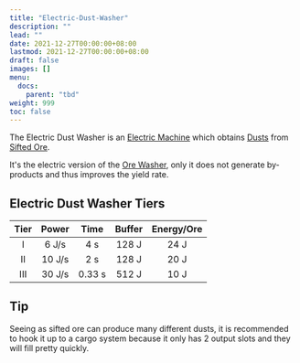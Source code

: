 ```yaml
---
title: "Electric-Dust-Washer"
description: ""
lead: ""
date: 2021-12-27T00:00:00+08:00
lastmod: 2021-12-27T00:00:00+08:00
draft: false
images: []
menu: 
  docs:
    parent: "tbd"
weight: 999
toc: false
---
```


The Electric Dust Washer is an [Electric Machine](/docs/slimefun/electric-machines) which obtains [Dusts](/docs/slimefun/dusts) from [Sifted Ore](/docs/slimefun/sifted-ore).

It's the electric version of the [Ore Washer](/docs/slimefun/ore-washer), only it does not generate by-products and thus improves the yield rate.

## Electric Dust Washer Tiers

| Tier | Power  | Time   | Buffer | Energy/Ore |
| :--: | :----: | :----: | :----: | :--------: |
| I    | 6 J/s  | 4 s    | 128 J  | 24 J       |
| II   | 10 J/s | 2 s    | 128 J  | 20 J       |
| III  | 30 J/s | 0.33 s | 512 J  | 10 J       |

## Tip

Seeing as sifted ore can produce many different dusts, it is recommended to hook it up to a cargo system because it only has 2 output slots and they will fill pretty quickly.
